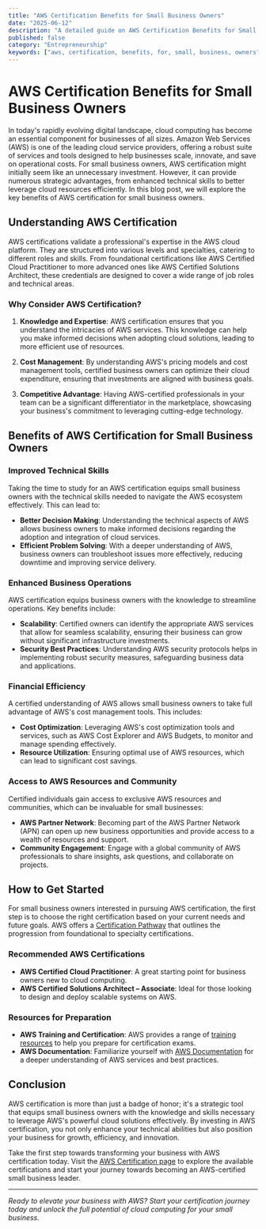```yaml
---
title: "AWS Certification Benefits for Small Business Owners"
date: "2025-06-12"
description: "A detailed guide on AWS Certification Benefits for Small Business Owners"
published: false
category: "Entrepreneurship"
keywords: ["aws, certification, benefits, for, small, business, owners"]
---
```


# AWS Certification Benefits for Small Business Owners

In today's rapidly evolving digital landscape, cloud computing has become an essential component for businesses of all sizes. Amazon Web Services (AWS) is one of the leading cloud service providers, offering a robust suite of services and tools designed to help businesses scale, innovate, and save on operational costs. For small business owners, AWS certification might initially seem like an unnecessary investment. However, it can provide numerous strategic advantages, from enhanced technical skills to better leverage cloud resources efficiently. In this blog post, we will explore the key benefits of AWS certification for small business owners.

## Understanding AWS Certification

AWS certifications validate a professional's expertise in the AWS cloud platform. They are structured into various levels and specialties, catering to different roles and skills. From foundational certifications like AWS Certified Cloud Practitioner to more advanced ones like AWS Certified Solutions Architect, these credentials are designed to cover a wide range of job roles and technical areas.

### Why Consider AWS Certification?

1. **Knowledge and Expertise**: AWS certification ensures that you understand the intricacies of AWS services. This knowledge can help you make informed decisions when adopting cloud solutions, leading to more efficient use of resources.

2. **Cost Management**: By understanding AWS's pricing models and cost management tools, certified business owners can optimize their cloud expenditure, ensuring that investments are aligned with business goals.

3. **Competitive Advantage**: Having AWS-certified professionals in your team can be a significant differentiator in the marketplace, showcasing your business's commitment to leveraging cutting-edge technology.

## Benefits of AWS Certification for Small Business Owners

### Improved Technical Skills

Taking the time to study for an AWS certification equips small business owners with the technical skills needed to navigate the AWS ecosystem effectively. This can lead to:

- **Better Decision Making**: Understanding the technical aspects of AWS allows business owners to make informed decisions regarding the adoption and integration of cloud services.
- **Efficient Problem Solving**: With a deeper understanding of AWS, business owners can troubleshoot issues more effectively, reducing downtime and improving service delivery.

### Enhanced Business Operations

AWS certification equips business owners with the knowledge to streamline operations. Key benefits include:

- **Scalability**: Certified owners can identify the appropriate AWS services that allow for seamless scalability, ensuring their business can grow without significant infrastructure investments.
- **Security Best Practices**: Understanding AWS security protocols helps in implementing robust security measures, safeguarding business data and applications.

### Financial Efficiency

A certified understanding of AWS allows small business owners to take full advantage of AWS's cost management tools. This includes:

- **Cost Optimization**: Leveraging AWS's cost optimization tools and services, such as AWS Cost Explorer and AWS Budgets, to monitor and manage spending effectively.
- **Resource Utilization**: Ensuring optimal use of AWS resources, which can lead to significant cost savings.

### Access to AWS Resources and Community

Certified individuals gain access to exclusive AWS resources and communities, which can be invaluable for small businesses:

- **AWS Partner Network**: Becoming part of the AWS Partner Network (APN) can open up new business opportunities and provide access to a wealth of resources and support.
- **Community Engagement**: Engage with a global community of AWS professionals to share insights, ask questions, and collaborate on projects.

## How to Get Started

For small business owners interested in pursuing AWS certification, the first step is to choose the right certification based on your current needs and future goals. AWS offers a [Certification Pathway](https://aws.amazon.com/certification/) that outlines the progression from foundational to specialty certifications.

### Recommended AWS Certifications

- **AWS Certified Cloud Practitioner**: A great starting point for business owners new to cloud computing.
- **AWS Certified Solutions Architect – Associate**: Ideal for those looking to design and deploy scalable systems on AWS.

### Resources for Preparation

- **AWS Training and Certification**: AWS provides a range of [training resources](https://aws.amazon.com/training/) to help you prepare for certification exams.
- **AWS Documentation**: Familiarize yourself with [AWS Documentation](https://docs.aws.amazon.com/) for a deeper understanding of AWS services and best practices.

## Conclusion

AWS certification is more than just a badge of honor; it's a strategic tool that equips small business owners with the knowledge and skills necessary to leverage AWS's powerful cloud solutions effectively. By investing in AWS certification, you not only enhance your technical abilities but also position your business for growth, efficiency, and innovation. 

Take the first step towards transforming your business with AWS certification today. Visit the [AWS Certification page](https://aws.amazon.com/certification/) to explore the available certifications and start your journey towards becoming an AWS-certified small business leader.

---

*Ready to elevate your business with AWS? Start your certification journey today and unlock the full potential of cloud computing for your small business.*